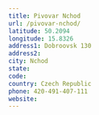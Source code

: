 ```yaml
---
title: Pivovar Nchod
url: /pivovar-nchod/
latitude: 50.2094
longitude: 15.8326
address1: Dobroovsk 130
address2: 
city: Nchod
state: 
code: 
country: Czech Republic
phone: 420-491-407-111
website: 
---
```


